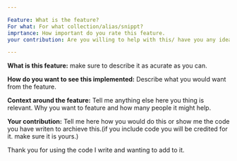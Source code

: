 ```yaml
---

Feature: What is the feature?
For what: For what collection/alias/snippt?
imprtance: How important do you rate this feature.
your contribution: Are you willing to help with this/ have you any ideas how to do this.

---
```


**What is this feature:**
make sure to describe it as acurate as you can.

**How do you want to see this implemented:**
Describe what you would want from the feature.

**Context around the feature:**
Tell me anything else here you thing is relevant. Why you want to feature and how many people it might help.

**Your contribution:**
Tell me here how you would do this or show me the code you have writen to archieve this.(if you include code you will be credited for it. make sure it is yours.)

Thank you for using the code I write and wanting to add to it.

